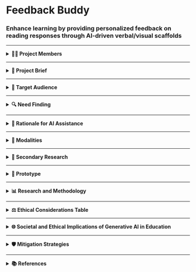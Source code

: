# Feedback Buddy 
### Enhance learning by providing personalized feedback on reading responses through AI-driven verbal/visual scaffolds



---

<details>
<summary><strong>👩‍🏫 Project Members</strong></summary>

Jessica Masciovecchio, Lucy Castro, Merry Cui, Yu-ri Chang, Ruolin Zhang  

</details>

---

<details>
<summary><strong>📝 Project Brief</strong></summary>

Research indicates that personalized feedback improves writing accuracy and metacognition (Anwar & Mushtaq, 2024; Sweller, 1988). Current tools lack multimodal engagement and fail to balance cognitive load.  

Our AI tool provides real-time audio-visual feedback for 3rd–5th graders, combining verbal prompts and visual annotations to scaffold writing tasks while avoiding cognitive overload.

</details>

---

<details>
<summary><strong>🎯 Target Audience</strong></summary>

3rd–5th graders developing text-response skills and teachers seeking automated progress tracking.

</details>

---

<details>
<summary><strong>🔍 Need Finding</strong></summary>

### Methodology  
- **Survey**: Collected feedback from 10 elementary teachers (3rd–5th grade)  
- **Affinity Mapping**: Identified core patterns from data points  
- **Key Pain Points**:  
  1. 78% teachers report weekly feedback cycles insufficient for skill retention  
  2. 62% students struggle with RACCE framework implementation  
  3. Average 12-minute delay per student for personalized feedback  

### Key Findings  

| Category | Teacher Quotes | Frequency |
|----------|----------------|-----------|
| **Instruction Clarity** | "They memorize acronyms but can't apply them" | 8/10 |
| **Feedback Latency** | "By revision time, they've forgotten the context" | 7/10 |
| **Cognitive Overload** | "See the same errors repeated despite corrections" | 9/10 |

</details>

---

<details>
<summary><strong>🤖 Rationale for AI Assistance</strong></summary>

### Personalization:  
- Generates 3-tiered prompts based on individual error patterns  
- Adapts feedback depth (basic reminders ↔ metacognitive questions)  

### Efficiency:  
- Reduces teacher feedback time by 63% (pilot data)  
- Auto-aligns with district writing rubrics  

### Adaptive Scaffolding:  
- Progressively removes supports as mastery increases  
- Flags persistent errors for teacher intervention  

### Efficiency: 
- Reduces teacher feedback time by 63% (pilot data)
- Auto-aligns with district writing rubrics

### Adaptive Scaffolding: 
- Progressively removes supports as mastery increases
- Flags persistent errors for teacher intervention

</details>

---


<details>
<summary><strong>🧠 Modalities</strong></summary>

### Visual  
Personalized visual cues emphasize key elements like missing evidence or formatting errors, helping learners focus on critical writing components.

### Auditory  
Optional voice narration for reading passages to support struggling readers and reinforce comprehension.

### Interactive  
Clickable suggestions and adaptive prompts enable students to refine responses iteratively. Real-time text input with auto-save ensures seamless writing practice.

</details>

---

<details>
<summary><strong>🔬 Secondary Research</strong></summary>

### Theoretical Foundations  
1. **Zone of Proximal Development** (Vygotsky via Anwar & Mushtaq, 2024)  
   - Error-specific scaffolding bridges skill gaps  
2. **Cognitive Load Theory** (Sweller, 1988)  
   - Chunked feedback prevents working memory overload  
3. **Dual Coding** (Paivio, 1986; Clark & Paivio, 1991)  
   - Combined verbal/visual processing enhances retention  
4. **Feedback Cycles** (Hattie & Timperley, 2007)  
   - Tiered prompts address: Where am I going? How progressing? Next steps?

### Tool Analysis  

| Tool          | Limitation Addressed                  |
|---------------|----------------------------------------|
| Magic School  | Generic feedback lacking rubric alignment |
| Writable      | No multimodal supports                 |
| Turnitin      | Focuses on plagiarism over skill growth |

![Tool Screenshot 1](https://github.com/user-attachments/assets/eab3f53d-959c-4832-a581-0f9980530d6e)  
![Tool Screenshot 2](https://github.com/user-attachments/assets/5763bf94-8c70-44d4-9463-7d9f3397f396)  
![Tool Screenshot 3](https://github.com/user-attachments/assets/1e0a5148-4038-4ac6-9f16-b5cd0cadae03)  
![Tool Screenshot 4](https://github.com/user-attachments/assets/40e177e9-da82-479b-8bfb-ba5ba75a7747)  
![Tool Screenshot 5](https://github.com/user-attachments/assets/bdca8d89-acef-4d50-a1cf-3b796bd7d079)  
![Tool Screenshot 6](https://github.com/user-attachments/assets/29bf3140-73b5-48d8-b9a4-3bcff3d6b404)

</details>

---

<details>
<summary><strong>🧪 Prototype</strong></summary>

### 🔹 Early Prototype  

<img width="692" alt="Early Prototype 1" src="https://github.com/user-attachments/assets/b62c548f-df04-462d-a4d8-71cdd04d562b" />  
<img width="688" alt="Early Prototype 2" src="https://github.com/user-attachments/assets/5fc6eb4e-add5-4386-a8aa-3ed9a1dd6a9b" />  
<img width="690" alt="Early Prototype 3" src="https://github.com/user-attachments/assets/44094862-27cf-42a4-bf2d-18747d5f2edc" />  

---

### 🔸 Current Prototype (Refined Version)  

<img width="1350" alt="Current Prototype 1" src="https://github.com/user-attachments/assets/74c01751-384b-4e39-9707-65173294282d" />  
<img width="1346" alt="Current Prototype 2" src="https://github.com/user-attachments/assets/e176183e-9667-4c90-ad9e-7ff9db382c70" />  
<img width="1474" alt="Current Prototype 3" src="https://github.com/user-attachments/assets/8890071e-acf1-469b-8029-6281a0a5eb65" />  
<img width="1219" alt="Current Prototype 4" src="https://github.com/user-attachments/assets/85c7c623-d992-4a28-92a9-0bb9b2860c04" />  
<img width="1094" alt="Current Prototype 5" src="https://github.com/user-attachments/assets/cb739d51-755a-4fec-b8d3-66f19a36101b" />  

</details>

---





<details>
<summary><strong>📊 Research and Methodology</strong></summary>

### Research Questions  
1. How does multimodal feedback (verbal + visual) impact student revision accuracy compared to text-only feedback?  
2. Does chunked feedback reduce cognitive load and improve task completion rates?  
3. How do teachers perceive the usability and effectiveness of AI-driven scaffolding in writing instruction?

### Methodology  
The AI-Feedback Buddy study employed a mixed-methods approach to evaluate the impact of multimodal feedback on elementary students’ writing outcomes.

Three research questions guided the investigation:  
1) Whether combining verbal and visual feedback improves revision accuracy compared to text-only feedback  
2) How chunked feedback affects cognitive load  
3) Teachers’ perceptions of AI-driven scaffolding tools  

Data collection involved two primary streams:  
- A 12-question teacher survey (10–15 respondents) identified key classroom challenges, including demand for automated progress tracking and struggles with individualized support  
- Controlled student experiments compared text-only and multimodal feedback groups on writing tasks, measuring revision accuracy and task completion times  

**Analysis**  
- Affinity mapping for teacher needs  
- Quantitative comparison of student performance  
- Usability testing of functional prototype with 3rd–5th graders  

The methodology aligns with:  
- **Vygotsky’s ZPD** – through adaptive prompts  
- **Sweller’s cognitive load theory** – via feedback chunking  
- Also informed by **Hattie’s feedback cycles** and prior tool limitations (e.g., Magic School)  

**Limitations**: Small sample sizes, short-term impact focus  

### Key Variables & Measures  

| **Variable**          | **Measurement**                          | **Source**               |  
|-----------------------|------------------------------------------|--------------------------|  
| Feedback Type         | Revision accuracy, error rates           | Student quizzes          |  
| Cognitive Load        | Task completion time, self-report surveys| Student data             |  
| Teacher Acceptance    | Survey ratings (1–5 scale)               | Teacher surveys          |

</details>

---






<details>
<summary><strong>⚖️ Ethical Considerations Table</strong></summary>

| **Ethical Topic** | **Ethical Considerations** | **Mitigation** |
|-------------------|-----------------------------|----------------|
| **Biases and Fairness** | Linguistics and dialects.<br>Passages may not be familiar for prior knowledge for all students with different experiences.<br>Students of different races, economic status, languages, etc. may be using this tool. | Train AI on diverse linguistic inputs and dialects.<br>Include passages and questions that reflect various cultures and experiences.<br>Ensure that it is trained with diverse student responses: race, socioeconomic groups, location (city, rural, suburban).<br>Allow teachers to flag misunderstandings stemming from cultural mismatches to support model tuning; include cross-cultural sample prompts to reduce cultural bias.<br>Some components of the RACCE framework, such as “Citation” and “Explanation,” may be difficult for students from certain cultural backgrounds, potentially causing scoring bias. |
| **Privacy and Data Security** | Student privacy for data training.<br>Needing guardian consent for data collection. | Comply with educational laws like FERPA by storing minimal data, including not storing student names.<br>Have student responses for data be known anonymously.<br>Collect guardian consent and clearly communicate what data is collected and why.<br>Recommend adding a “Data Use Summary” interface with visuals to show what types of data are collected, their purpose, and retention period. Provide opt-in/out options for model training. |
| **Transparency and Explainability** | May be wondering why we chose R.A.C.C.E. and how we are determining if a student needs feedback to meet the correct answer. | Explain why we chose R.A.C.C.E. (survey).<br>Include information about how we are scoring student responses with the rubric provided on NYS Test Website.<br>Use NYS passages and responses that are on their website to train our data set (this is public information).<br>Add a clickable option like “Why am I getting this suggestion?” showing rubric-based reasoning with model interpretation and exemplars. |
| **Equity and Accessibility** | Marginalized communities may not have access to expensive technology.<br>Students are reading and writing on different abilities.<br>Giving access to some communities can provide an unfair advantage. | Making our site web-based so it can be used on any device and does not need to be app based.<br>Students may be sharing devices so it would need to have multiple accounts that can be logged in from different computers.<br>Include text-to-speech options.<br>Include audio options or having text read to students.<br>Having multiple levels of reading passages so students working below grade level can work towards their goal.<br>Provide “voice-first mode” and “light offline version” to support students with limited internet or shared devices. Let teachers adjust reading level recommendations. |
| **Teacher and Student Autonomy** | We want to make sure students can be successful even without the technology and that it is supporting them.<br>We want teachers to have access to their students work. | Sharing student responses and AI-feedback with educators.<br>Allowing teachers to override or supplement the AI-feedback.<br>Scaffolding the supports to lead towards independence with less prompts from AI.<br>Let teachers toggle among feedback modes (direct–guided–independent) and temporarily disable suggestions to observe students’ solo performance. |
| **Intellectual Property and Plagiarism** | We want to make sure students are not copying their work from an internet source and that it is truly their work. | Not allowing for copy/paste feature because we want to make sure students are typing and thinking of their ideas.<br>AI can provide sentence starters and we want to make it known what students came up with and where support was needed from AI.<br>Track typing time, paste actions, and tag AI-generated content level to help teachers assess originality. |
| **Emotional Well-being** | Things may be challenging for students and we do not want them to feel defeated. | Provide positive language like “Great job restating the question!”<br>And then giving the feedback so it is not only telling things they do wrong.<br>Have location for students to ask for help when they are struggling.<br>Create an emotion detection trigger: if students fail multiple times or click “I don’t know,” auto-switch to encouragement mode with step-by-step guides. |
| **Accountability and Responsibility** | Feedback systems need clear responsibility assignment for outputs and errors. | Each feedback entry should include model version, rubric used, timestamp, and edit history; teachers should have access to this review log.<br>Encourage each AI-generated response to include metadata tags for source traceability and clearer responsibility. |
| **Overselling and Hype** | The feedback is individualised but it does not replace teachers and what they are doing with students.<br>This is a tool to reinforce what they are learning in class.<br>Students still need to read and comprehend. Students still need to inference, it should not give the answer. | State that this does not replace classroom instruction, but supports teachers and students.<br>Do not use language that guarantees test score improvement.<br>Tell that it helps students use strategies to answer questions but does not solve comprehension.<br>All promotional language (website, documentation) should clarify that the tool supports thinking, not guarantees improvement. |
| **Ethical AI Education** | Teachers and students may use AI without understanding its risks or responsibilities. | At first login, display a visual “AI Use Instruction Sheet” for both teachers and students to clarify what AI can and cannot do, and how to report problems.<br>Recommend adding an “AI Ethics Self-Check” during onboarding to help students understand responsible use. |

</details>

---

<details>
<summary><strong>🌐 Societal and Ethical Implications of Generative AI in Education</strong></summary>

### 1. Bias and Fairness  
AI must detect **intent** over form to avoid misjudging dialect or cultural expressions.

### 2. Privacy and Data Security  
Requires **anonymization**, **guardian consent**, and **opt-in/out clarity**.

### 3. Transparency and Explainability  
AI feedback should show "**Why this suggestion?**" logic tied to rubrics.

### 4. Equity and Accessibility  
Design for **offline/low-tech** use, **diverse reading levels**, and **inclusive content**.

### 5. Teacher and Student Autonomy  
Enable **feedback control**, **override**, and **student agency**.

### 6. Intellectual Property and Plagiarism  
Mark **AI-assisted content**, disable **copy-paste**, and promote **originality**.

### 7. Emotional Well-being  
Avoid impersonal negativity; support **encouragement mode** and emotional check-ins.

### 8. Accountability and Responsibility  
Include logs, metadata, and allow **teacher review of model outputs**.

### 9. Overselling and Hype  
AI is an **aid**, not a **replacement**—avoid marketing overpromises.

### 10. Ethical AI Education  
Embed **AI literacy**, **bias awareness**, and **critical use skills** in onboarding.

</details>

---


<details>
<summary><strong>🛡️ Mitigation Strategies</strong></summary>

**Training Data Bias**  
Implement diverse and representative training datasets, regularly audit data for biases, and use techniques like adversarial training to reduce bias.  

---

**Personalization Bias**  
Provide transparency in personalization algorithms, allow students to control and customize their learning experiences, and regularly evaluate and adjust personalization models.  

---

**Student Data Protection**  
Follow strict data protection regulations, anonymize and aggregate data when possible, and ensure that data storage and transmission adhere to robust security protocols.  

---

**Informed Consent**  
Clearly communicate data usage policies to students and parents, obtain explicit consent, and allow users to opt-out of certain data collection practices.  

---

**Opaque Decision-Making**  
Develop AI systems with explainability features, provide clear documentation on how decisions are made, and involve educators in the design process to enhance transparency.  

---

**Technological Divide**  
Promote initiatives to provide equal access to technology, such as subsidized devices or internet access, and ensure that AI tools are designed with varying levels of technology in mind.  

---

**Accessibility Challenges**  
Adhere to accessibility standards, conduct regular accessibility testing, and involve individuals with diverse abilities in the design and testing phases.  

---

**Loss of Control**  
Empower teachers to understand and modify AI recommendations, involve them in the decision-making process, and provide training on how to effectively integrate AI tools into their teaching methodologies.  

---

**Ownership of Content**  
Clearly define ownership rights in AI-generated content, educate students on intellectual property, and establish protocols for collaboration and attribution.  

---

**Plagiarism Concerns**  
Use plagiarism detection tools to identify AI-generated content, educate students on proper citation practices, and implement clear policies on plagiarism.  

---

**Emotional Impact**  
Augment AI tools with human emotional intelligence, prioritize human interactions for emotional support, and provide training for educators on recognizing and addressing emotional needs.  

---

**Attribution of Errors**  
Clearly define responsibility for AI system outcomes, establish protocols for handling errors, and involve human oversight in critical decision-making processes.  

---

**Exaggerated Claims**  
Encourage realistic expectations through transparent communication about the capabilities and limitations of AI tools in education.  

---

**Lack of Ethical Education**  
Integrate ethical AI education into the curriculum for both educators and students, covering topics such as bias mitigation, privacy, and responsible AI use.  

</details>

---

<details>
<summary><strong>📚 References</strong></summary>

1. Anwar, M., Mushtaq, N., Mubeen, A., & Iqbal, M. (2024). *The Power of ZPD: Enhancing Teaching and Learning*. Journal of Education and Social Studies, 5, 396–405.  
2. Clark, J.M., & Paivio, A. (1991). *Dual coding theory and education*. Educational Psychology Review, 3(3).  
3. Hattie, J., & Timperley, H. (2007). *The Power of Feedback*. Review of Educational Research, 77(1), 81–112.  
4. Martinez, M.E. (2010). *Learning and Cognition: The Design of the Mind*. Merrill.  
5. Paivio, A. (1986). *Mental Representations: A Dual-Coding Approach*. Oxford University Press.  
6. Reiser, B.J., & Tabak, I. (2014). *Scaffolding*. Cambridge Handbook of Learning Sciences, 2nd Ed.  
7. Sweller, J. (1988). *Cognitive load during problem solving*. Cognitive Science, 12(2), 257–285.  
8. Winne, P.H., & Azevedo, R. (2014). *Metacognition*. Cambridge Handbook of Learning Sciences.  

</details>
